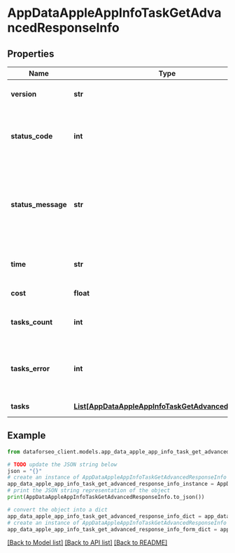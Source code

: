 # AppDataAppleAppInfoTaskGetAdvancedResponseInfo


## Properties

Name | Type | Description | Notes
------------ | ------------- | ------------- | -------------
**version** | **str** | the current version of the API | [optional] 
**status_code** | **int** | general status code you can find the full list of the response codes here | [optional] 
**status_message** | **str** | general informational message you can find the full list of general informational messages here | [optional] 
**time** | **str** | total execution time, seconds | [optional] 
**cost** | **float** | total tasks cost, USD | [optional] 
**tasks_count** | **int** | the number of tasks in the tasks array | [optional] 
**tasks_error** | **int** | the number of tasks in the tasks array returned with an error | [optional] 
**tasks** | [**List[AppDataAppleAppInfoTaskGetAdvancedTaskInfo]**](AppDataAppleAppInfoTaskGetAdvancedTaskInfo.md) | array of tasks | [optional] 

## Example

```python
from dataforseo_client.models.app_data_apple_app_info_task_get_advanced_response_info import AppDataAppleAppInfoTaskGetAdvancedResponseInfo

# TODO update the JSON string below
json = "{}"
# create an instance of AppDataAppleAppInfoTaskGetAdvancedResponseInfo from a JSON string
app_data_apple_app_info_task_get_advanced_response_info_instance = AppDataAppleAppInfoTaskGetAdvancedResponseInfo.from_json(json)
# print the JSON string representation of the object
print(AppDataAppleAppInfoTaskGetAdvancedResponseInfo.to_json())

# convert the object into a dict
app_data_apple_app_info_task_get_advanced_response_info_dict = app_data_apple_app_info_task_get_advanced_response_info_instance.to_dict()
# create an instance of AppDataAppleAppInfoTaskGetAdvancedResponseInfo from a dict
app_data_apple_app_info_task_get_advanced_response_info_form_dict = app_data_apple_app_info_task_get_advanced_response_info.from_dict(app_data_apple_app_info_task_get_advanced_response_info_dict)
```
[[Back to Model list]](../README.md#documentation-for-models) [[Back to API list]](../README.md#documentation-for-api-endpoints) [[Back to README]](../README.md)


